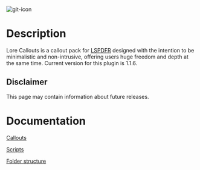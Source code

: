 ![git-icon](https://user-images.githubusercontent.com/88987864/211147151-0f4b2460-1c86-461b-8ddc-26b8147419db.png)

# Description

Lore Callouts is a callout pack for [LSPDFR](https://www.lcpdfr.com/lspdfr/index/) designed with the intention to be minimalistic and non-intrusive, offering users huge freedom and depth at the same time. Current version for this plugin is 1.1.6.

## Disclaimer
This page may contain information about future releases.

# Documentation

[Callouts](https://github.com/ZPhDevs/Lore-Callouts/wiki/Callouts/)

[Scripts](https://github.com/ZPhDevs/Lore-Callouts/wiki/Scripts/)

[Folder structure](https://github.com/ZPhDevs/Lore-Callouts/wiki/Folder-structure/)
